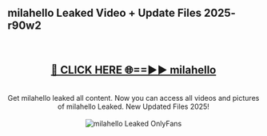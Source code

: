 <h2>milahello Leaked Video + Update Files 2025- r90w2</h2>
<br>
<div align="center">
<h2><a href="https://libra.edu.pl?milahello" rel="nofollow">🔴 CLICK HERE 🌐==►► milahello</a></h2>
<br>
Get milahello leaked all content. Now you can access all videos and pictures of milahello Leaked. New Updated Files 2025!
<br>
<br>
<a href="https://libra.edu.pl?milahello" rel="nofollow" data-target="animated-image.originalLink"><img src="https://i.ibb.co.com/WyWwxjT/player-gif2.gif" alt="milahello Leaked OnlyFans" style="max-width: 100%; display: inline-block;" data-target="animated-image.originalImage"></a>
</div>
<br>